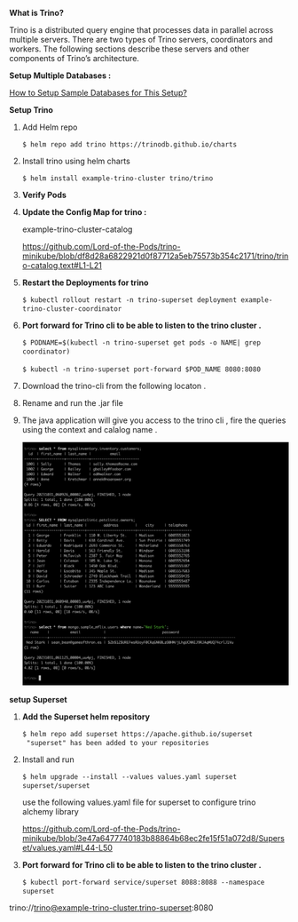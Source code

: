 **What is Trino?**

Trino is a distributed query engine that processes data in parallel across multiple servers. There are two types of Trino servers, coordinators and workers. The following sections describe these servers and other components of Trino’s architecture.


**Setup Multiple Databases :**

[How to Setup Sample Databases for This Setup?](SetupDatabases.md)



**Setup Trino**

1. Add Helm repo 

    ```
    $ helm repo add trino https://trinodb.github.io/charts
    ```

2. Install trino using helm charts 

    ```
    $ helm install example-trino-cluster trino/trino
    ```

3. **Verify Pods**


4. **Update the Config Map for trino :**

    example-trino-cluster-catalog
    
    https://github.com/Lord-of-the-Pods/trino-minikube/blob/df8d28a6822921d0f87712a5eb75573b354c2171/trino/trino-catalog.text#L1-L21

5. **Restart the Deployments for trino**

    ```
    $ kubectl rollout restart -n trino-superset deployment example-trino-cluster-coordinator
    ```

6. **Port forward for Trino cli to be able to listen to the trino cluster .**

    ```
    $ PODNAME=$(kubectl -n trino-superset get pods -o NAME| grep coordinator)
    
    $ kubectl -n trino-superset port-forward $POD_NAME 8080:8080
    ```
7. Download the trino-cli from the following locaton .

8. Rename and run the .jar file

9. The java application will give you access to the trino cli , fire the queries using the context and calalog name .


    <img src="/images/trino-queries.png">

**setup Superset** 

1. **Add the Superset helm repository**

   ```
   $ helm repo add superset https://apache.github.io/superset
    "superset" has been added to your repositories
   ```

2. Install and run

   ```
   $ helm upgrade --install --values values.yaml superset superset/superset
   ```

   use the following values.yaml file for superset to configure trino alchemy library

   https://github.com/Lord-of-the-Pods/trino-minikube/blob/3e47a6477740183b88864b68ec2fe15f51a072d8/Superset/values.yaml#L44-L50

3. **Port forward for Trino cli to be able to listen to the trino cluster .**

    ```
    $ kubectl port-forward service/superset 8088:8088 --namespace superset
    ```





trino://trino@example-trino-cluster.trino-superset:8080
